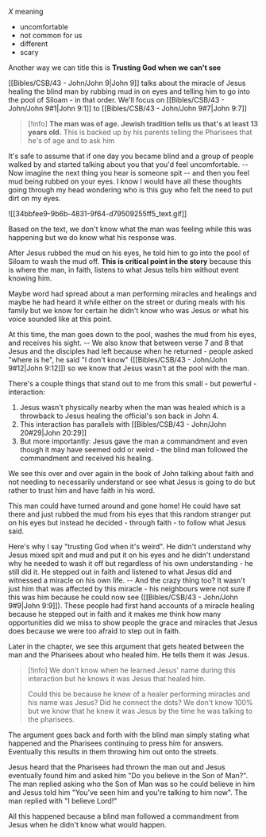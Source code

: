*X* meaning
- uncomfortable
- not common for us
- different
- scary

Another way we can title this is **Trusting God when we can't see**

[[Bibles/CSB/43 - John/John 9|John 9]] talks about the miracle of Jesus healing the blind man by rubbing mud in on eyes and telling him to go into the pool of Siloam - in that order.  We'll focus on [[Bibles/CSB/43 - John/John 9#1|John 9:1]] to [[Bibles/CSB/43 - John/John 9#7|John 9:7]]

> [!info]
> **The man was of age. Jewish tradition tells us that's at least 13 years old.**
> This is backed up by his parents telling the Pharisees that he's of age and to ask him

It's safe to assume that if one day you became blind and a group of people walked by and started talking about you that you'd feel uncomfortable. -- Now imagine the next thing you hear is someone spit -- and then you feel mud being rubbed on your eyes. I know I would have all these thoughts going through my head wondering who is this guy who felt the need to put dirt on my eyes.

![[34bbfee9-9b6b-4831-9f64-d79509255ff5_text.gif]]

Based on the text, we don't know what the man was feeling while this was happening but we do know what his response was.

After Jesus rubbed the mud on his eyes, he told him to go into the pool of Siloam to wash the mud off. **This is critical point in the story** because this is where the man, in faith, listens to what Jesus tells him without event knowing him. 

Maybe word had spread about a man performing miracles and healings and maybe he had heard it while either on the street or during meals with his family but we know for certain he didn't know who was Jesus or what his voice sounded like at this point.

At this time, the man goes down to the pool, washes the mud from his eyes, and receives his sight. -- We also know that between verse 7 and 8 that Jesus and the disciples had left because when he returned - people asked "where is he", he said "I don't know" ([[Bibles/CSB/43 - John/John 9#12|John 9:12]]) so we know that Jesus wasn't at the pool with the man.

There's a couple things that stand out to me from this small - but powerful - interaction:
1. Jesus wasn't physically nearby when the man was healed which is a throwback to Jesus healing the official's son back in John 4.
2. This interaction has parallels with [[Bibles/CSB/43 - John/John 20#29|John 20:29]] 
3. But more importantly: Jesus gave the man a commandment and even though it may have seemed odd or weird - the blind man followed the commandment and received his healing.

We see this over and over again in the book of John talking about faith and not needing to necessarily understand or see what Jesus is going to do but rather to trust him and have faith in his word.

This man could have turned around and gone home! He could have sat there and just rubbed the mud from his eyes that this random stranger put on his eyes but instead he decided - through faith - to follow what Jesus said. 

Here's why I say "trusting God when it's weird". He didn't understand why Jesus mixed spit and mud and put it on his eyes and he didn't understand why he needed to wash it off but regardless of his own understanding - he still did it. He stepped out in faith and listened to what Jesus did and witnessed a miracle on his own life. -- And the crazy thing too? It wasn't just him that was affected by this miracle - his neighbours were not sure if this was him because he could now see ([[Bibles/CSB/43 - John/John 9#9|John 9:9]]). These people had first hand accounts of a miracle healing because he stepped out in faith and it makes me think how many opportunities did we miss to show people the grace and miracles that Jesus does because we were too afraid to step out in faith.

Later in the chapter, we see this argument that gets heated between the man and the Pharisees about who healed him. He tells them it was Jesus.

> [!info]
> We don't know when he learned Jesus' name during this interaction but he knows it was Jesus that healed him.
> 
> Could this be because he knew of a healer performing miracles and his name was Jesus? Did he connect the dots? We don't know 100% but we know that he knew it was Jesus by the time he was talking to the pharisees.

The argument goes back and forth with the blind man simply stating what happened and the Pharisees continuing to press him for answers. Eventually this results in them throwing him out onto the streets.

Jesus heard that the Pharisees had thrown the man out and Jesus eventually found him and asked him "Do you believe in the Son of Man?". The man replied asking who the Son of Man was so he could believe in him and Jesus told him "You've seen him and you're talking to him now". The man replied with "I believe Lord!" 

All this happened because a blind man followed a commandment from Jesus when he didn't know what would happen.